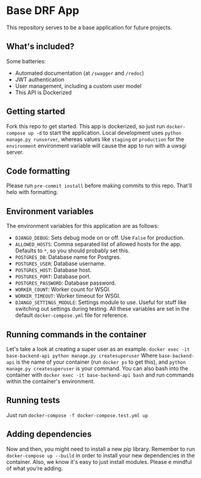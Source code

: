 # Base DRF App
This repository serves to be a base application for future projects.

## What's included?
Some batteries:
- Automated documentation (at `/swagger` and `/redoc`)
- JWT authentication
- User management, including a custom user model
- This API is Dockerized

## Getting started
Fork this repo to get started. This app is dockerized, so just run `docker-compose up -d` to start the application. Local development uses `python manage.py runserver`, whereas values like `staging` or `production` for the `environment` environment variable will cause the app to run with a uwsgi server.

## Code formatting
Please run `pre-commit install` before making commits to this repo. That'll helo with formatting.

## Environment variables
The environment variables for this application are as follows:
- `DJANGO_DEBUG`: Sets debug mode on or off. Use `False` for production.
- `ALLOWED_HOSTS`: Comma separated list of allowed hosts for the app. Defaults to `*`, so you should probably set this.
- `POSTGRES_DB`: Database name for Postgres.
- `POSTGRES_USER`: Database username.
- `POSTGRES_HOST`: Database host.
- `POSTGRES_PORT`: Database port.
- `POSTGRES_PASSWORD`: Database password.
- `WORKER_COUNT`: Worker count for WSGI.
- `WORKER_TIMEOUT`: Worker timeout for WSGI.
- `DJANGO_SETTINGS_MODULE`: Settings module to use. Useful for stuff like switching out settings during testing.
All these variables are set in the default `docker-compose.yml` file for reference.

## Running commands in the container
Let's take a look at creating a super user as an example.
`docker exec -it base-backend-api python manage.py createsuperuser`
Where `base-backend-api` is the name of your container (run `docker ps` to get this), and `python manage.py createsuperuser` is your command.
You can also bash into the container with `docker exec -it base-backend-api bash` and run commands within the container's environment.

## Running tests
Just run `docker-compose -f docker-compose.test.yml up`

## Adding dependencies
Now and then, you might need to install a new pip library. Remember to run `docker-compose up --build` in order to install your new dependencies in the container.
Also, we know it's easy to just install modules. Please e mindful of what you're adding.
